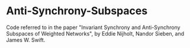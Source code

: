 # Anti-Synchrony-Subspaces
Code referred to in the paper "Invariant Synchrony and Anti-Synchrony Subspaces of Weighted Networks", by Eddie Nijholt, Nandor Sieben, and James W. Swift.
